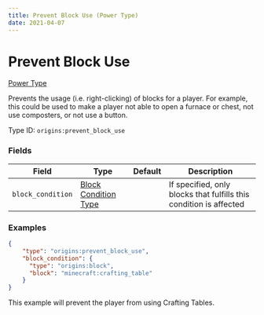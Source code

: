 ```yaml
---
title: Prevent Block Use (Power Type)
date: 2021-04-07
---
```


# Prevent Block Use

[Power Type](../power_types.md)

Prevents the usage (i.e. right-clicking) of blocks for a player. For example, this could be used to make a player not able to open a furnace or chest, not use composters, or not use a button.

Type ID: `origins:prevent_block_use`


### Fields

Field  | Type | Default | Description
-------|------|---------|-------------
`block_condition` | [Block Condition Type](../block_condition_types.md) | | If specified, only blocks that fulfills this condition is affected


### Examples

```json
{
    "type": "origins:prevent_block_use",
    "block_condition": {
      "type": "origins:block",
      "block": "minecraft:crafting_table"
    }
}
```

This example will prevent the player from using Crafting Tables.
